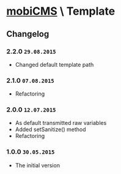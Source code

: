 # [mobiCMS](http://mobicms.net) \ Template

## Changelog

### 2.2.0 `29.08.2015`
  * Changed default template path

### 2.1.0 `07.08.2015`
  * Refactoring

### 2.0.0 `12.07.2015`
  * As default transmitted raw variables
  * Added setSanitize() method
  * Refactoring

### 1.0.0 `30.05.2015`
  * The initial version
